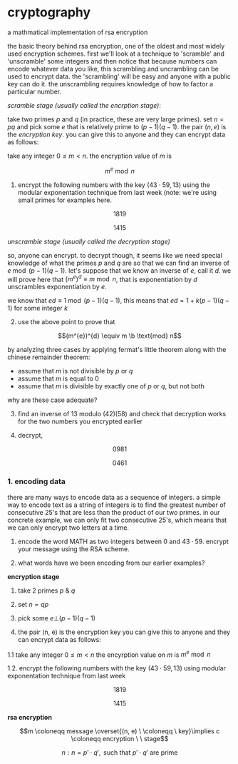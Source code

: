 # cryptography

a mathmatical implementation of rsa encryption


the basic theory behind rsa encryption, one of the oldest and most widely used encryption schemes.  first we'll look at a technique to 'scramble' and 'unscramble' some integers and then notice that because numbers can encode whatever data you like, this scrambling and uncrambling can be used to encrypt data.  the 'scrambling' will be easy and anyone with a public key can do it.  the unscrambling requires knowledge of how to factor a particular number.

_scramble stage (usually called the encrption stage)_:

take two primes $p$ and $q$ (in practice, these are very large primes).  set $n = pq$ and pick some $e$ that is relatively prime to $(p - 1)(q - 1)$.  the pair $(n, e)$ is the _encryption key_.  you can give this to anyone and they can encrypt data as follows:

take any integer $0 \leq m < n$.  the encryption value of $m$ is

$$m^{e} \bmod n$$

1.  encrypt the following numbers with the key $(43 \cdot 59, 13)$ using the modular exponentation technique from last week (note:  we're using small primes for examples here.

$$1819$$

$$1415$$

_unscramble stage (usually called the decryption stage)_

so, anyone can encrypt.  to decrypt though, it seems like we need special knowledge of what the primes $p$ and $q$ are so that we can find an inverse of $e \bmod (p - 1)(q - 1)$.  let's suppose that we know an inverse of $e$, call it $d$.  we will prove here that $(m^{e})^{d} \equiv m \bmod n$, that is exponentiation by $d$ unscrambles exponentiation by $e$.

we know that $ed \equiv 1 \bmod (p - 1)(q - 1)$, this means that $ed = 1 + k(p - 1)(q - 1)$ for some integer $k$

2.  use the above point to prove that 

$$(m^{e})^{d} \equiv m \b \text{mod} n$$

by analyzing three cases by applying fermat's little theorem along with the chinese remainder theorem:

-  assume that $m$ is not divisible by $p$ or $q$
-  assume that $m$ is equal to $0$
-  assume that $m$ is divisible by exactly one of $p$ or $q$, but not both

why are these case adequate?

3.  find an inverse of $13 \text{ modulo } (42)(58)$ and check that decryption works for the two numbers you encrypted earlier

4.  decrypt,

$$0981$$

$$0461$$

###  1.  encoding data

there are many ways to encode data as a sequence of integers.  a simple way to encode text as a string of integers is to find the greatest number of consecutive $25$'s that are less than the product of our two primes.  in our concrete example, we can only fit two consecutive $25$'s, which means that we can only encrypt two letters at a time.

1.  encode the word MATH as two integers between $0$ and $43 \cdot 59$.  encrypt your message using the RSA scheme.

2.  what words have we been encoding from our earlier examples?


**encryption stage**

1.  take 2 primes $p$ & $q$

2.  set $n = qp$

3.  pick some $e \bot (p - 1)(q - 1)$

4.  the pair (n, e) is the encryption key you can give this to anyone and they can encrypt data as follows:

1.1  take any integer $0 \leq m < n$ the encyrption value on $m$ is $m^{e} \bmod n$

1.2.  encrypt the following numbers with the key $(43 \cdot 59, 13)$ using modular exponentation technique from last week

$$1819$$

$$1415$$

**rsa encryption**

$$m \coloneqq message \overset{(n, e) \ \coloneqq \ key}\implies c \coloneqq encryption \ \  stage$$

$$n : n = p' \cdot q', \text{ such that } p' \cdot q' \text{ are prime }$$















